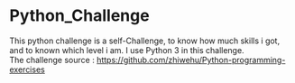 # Python_Challenge
This python challenge is a self-Challenge, to know how much skills i got, and to known which level i am.
I use Python 3 in this challenge.<br/> 
The challenge source : https://github.com/zhiwehu/Python-programming-exercises
